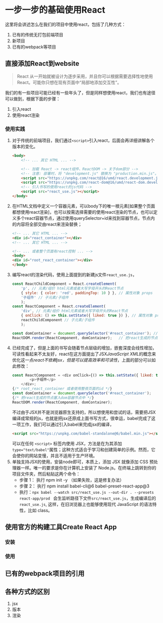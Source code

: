 # 一步一步的基础使用React
这里将会讲述怎么在我们的项目中使用react，包括了几种方式：
1. 已有的传统无打包前端项目
2. 新项目
3. 已有的webpack等项目

## 直接添加React到website
> React 从一开始就被设计为逐步采用，并且你可以根据需要选择性地使用 React。可能你只想在现有页面中“局部地添加交互性”。

我们的有一些项目可能已经有一些年头了，但是同样想使用react，我们也有途径可以做到，根据下面的步骤：
1. 引入react
2. 使用react渲染

### 使用实践
1. 对于传统的前端项目，我们通过`<script>`引入react，后面会再详细讲解各个版本的变化。
    ````html
    <body>
        <!-- ... 其它 HTML ... -->

        <!-- 加载 React -> react组件、ReactDOM -> 关于dom部分 -->
        <!-- 注意: 部署时，将 "development.js" 替换为 "production.min.js"。-->
        <script src="https://unpkg.com/react@16/umd/react.development.js" crossorigin></script>
        <script src="https://unpkg.com/react-dom@16/umd/react-dom.development.js" crossorigin></script>
        <!-- 引入书写的使用react的js代码 -->
        <script src="react_use.js"></script>
    </body>
    ````
2. 在HTML文档中定义一个容器元素，可以body下的唯一根元素[如果整个页面都想使用react渲染]，也可以按需选择需要的使用react渲染的节点，也可以定义多个react容器节点，通过使用querySelector+id来找到容器节点，节点内的内容将全部交由react来渲染替换；
    ````html
    <!-- ... 其它 HTML ... -->
    <div id="react_container"></div>
    <!-- ... 其它 HTML ... -->

    <!-- ... 或者整个页面有react控制 ... -->
    <body>
    <div id="root_react_container"></div>
    </body>
    ````
3. 编写react的渲染代码，使用上面提到的新建js文件`react_use.js`，
    ````js
    const ReactChildComponent = React.createElement(
        'p', // 元素/组价 html元素或者大写字母开头的React节点
        { style: { color: 'red', paddingTop: 10 } }, // 属性对象 props
        '子组件' // 子元素/子组件
        );
    const ReactComponent = React.createElement(
        'div', // 元素/组价 html元素或者大写字母开头的React节点
        { onClick: () => this.setState({ liked: true }) }, // 属性对象 props
        reactChildComponent // 子元素/子组件
        );
    
    const domContainer = document.querySelector('#react_container'); // root_react_container 或者使用整夜页面的id
    ReactDOM.render(ReactComponent, domContainer);   // 把react生成的节点塞入dom容器节点中
    ````
4. 已经完成了，但是上面的书写会随着节点层级的增加，嵌套深度会线性增加，可读性看起来不太友好，react在这方面提出了JSX*JavaScript XML*的概念来优化这一点*react不依赖jsx，但是可以提高效率和可读性*，上面的部分可以如此修改：
    ````js
    const ReactComponent = <div onClick={() => this.setState({ liked: true })}>
            <p>子组件</p>
        </div>;
    {/* root_react_container 或者使用整夜页面的id */}
    const domContainer = document.querySelector('#react_container'); 
    {/* 把react生成的节点塞入dom容器节点中 */}
    ReactDOM.render(ReactComponent, domContainer);   
    ````
    不过由于JSX并不是浏览器原生支持的，所以想使用和尝试的话，需要把JSX编译成常规的js，也就是把jsx还原成上面书写方式，很幸运，babel完成了这一项工作，我们可以通过引入babel来完成jsx的编译，
    ````html
    <script src="https://unpkg.com/babel-standalone@6/babel.min.js"></script>
    ````
    可以在任何 `<script>` 标签内使用 JSX，方法是在为其添加 `type="text/babel"`属性；这种方式适合于学习和创建简单的示例。然而，它会使你的网站变慢，并且不适用于生产环境。
5. 单独支持JSX的使用，安装node即可，本质上，添加 JSX 就像添加 CSS 预处理器一样。唯一的要求是你在计算机上安装了 Node.js。在终端上跳转到你的项目文件夹，然后粘贴这两个命令：
    * 步骤 1： 执行 npm init -y （如果失败，这是修复办法）
    * 步骤 2： 执行 npm install babel-cli@6 babel-preset-react-app@3
    * 执行：`npx babel --watch src/react_use.js --out-dir . --presets react-app/prod `
    会生监听路径下文件`src/react_use.js`，生成编译后的`react_use.js`, 这样，在旧浏览器上也能够使用现代 JavaScript 的语法特性，比如 class。


## 使用官方的构建工具Create React App

### 安装

### 使用


## 已有的webpack项目的引用


## 各种方式的区别
1. jsx
2. 版本
3. 渲染